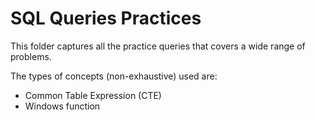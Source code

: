 # SQL Queries Practices

This folder captures all the practice queries that covers a wide range of problems.

The types of concepts (non-exhaustive) used are:

- Common Table Expression (CTE)
- Windows function 
